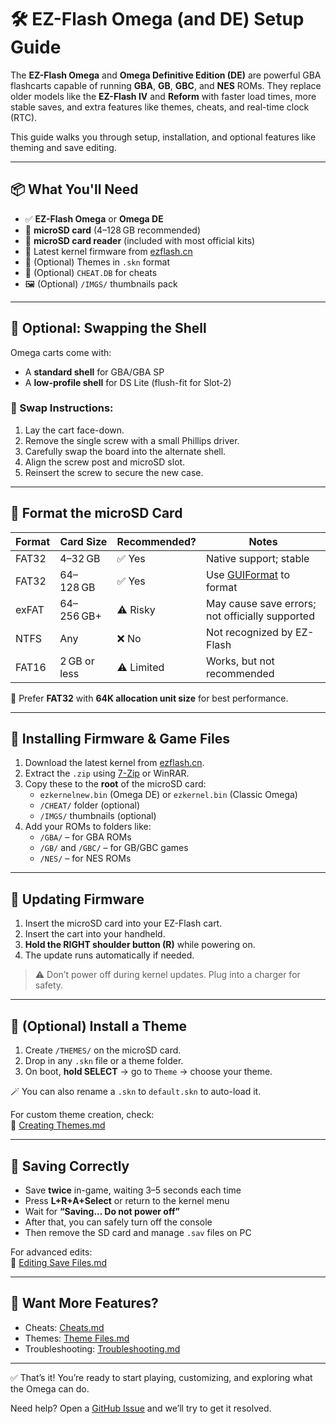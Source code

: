 # 🛠️ EZ-Flash Omega (and DE) Setup Guide

The **EZ-Flash Omega** and **Omega Definitive Edition (DE)** are powerful GBA flashcarts capable of running **GBA**, **GB**, **GBC**, and **NES** ROMs. They replace older models like the **EZ-Flash IV** and **Reform** with faster load times, more stable saves, and extra features like themes, cheats, and real-time clock (RTC).

This guide walks you through setup, installation, and optional features like theming and save editing.

---

## 📦 What You'll Need

- ✅ **EZ-Flash Omega** or **Omega DE**  
- 💾 **microSD card** (4–128 GB recommended)  
- 🔌 **microSD card reader** (included with most official kits)  
- 🧠 Latest kernel firmware from [ezflash.cn](https://www.ezflash.cn)  
- 🎨 (Optional) Themes in `.skn` format  
- 🧬 (Optional) `CHEAT.DB` for cheats  
- 🖼️ (Optional) `/IMGS/` thumbnails pack

---

## 🧩 Optional: Swapping the Shell

Omega carts come with:
- A **standard shell** for GBA/GBA SP  
- A **low-profile shell** for DS Lite (flush-fit for Slot-2)

### 🔄 Swap Instructions:
1. Lay the cart face-down.
2. Remove the single screw with a small Phillips driver.
3. Carefully swap the board into the alternate shell.
4. Align the screw post and microSD slot.
5. Reinsert the screw to secure the new case.

---

## 💽 Format the microSD Card

| Format | Card Size         | Recommended? | Notes |
|--------|-------------------|--------------|-------|
| FAT32  | 4–32 GB            | ✅ Yes        | Native support; stable |
| FAT32  | 64–128 GB          | ✅ Yes        | Use [GUIFormat](https://guiformat.com/) to format |
| exFAT  | 64–256 GB+         | ⚠️ Risky      | May cause save errors; not officially supported |
| NTFS   | Any                | ❌ No         | Not recognized by EZ-Flash |
| FAT16  | 2 GB or less       | ⚠️ Limited    | Works, but not recommended |

🔧 Prefer **FAT32** with **64K allocation unit size** for best performance.

---

## 🚀 Installing Firmware & Game Files

1. Download the latest kernel from [ezflash.cn](https://www.ezflash.cn/download).
2. Extract the `.zip` using [7-Zip](https://www.7-zip.org) or WinRAR.
3. Copy these to the **root** of the microSD card:
   - `ezkernelnew.bin` (Omega DE) or `ezkernel.bin` (Classic Omega)
   - `/CHEAT/` folder (optional)
   - `/IMGS/` thumbnails (optional)
4. Add your ROMs to folders like:
   - `/GBA/` – for GBA ROMs
   - `/GB/` and `/GBC/` – for GB/GBC games
   - `/NES/` – for NES ROMs

---

## 🔄 Updating Firmware

1. Insert the microSD card into your EZ-Flash cart.
2. Insert the cart into your handheld.
3. **Hold the RIGHT shoulder button (R)** while powering on.
4. The update runs automatically if needed.

> ⚠️ Don’t power off during kernel updates. Plug into a charger for safety.

---

## 🎨 (Optional) Install a Theme

1. Create `/THEMES/` on the microSD card.
2. Drop in any `.skn` file or a theme folder.
3. On boot, **hold SELECT** → go to `Theme` → choose your theme.

🪄 You can also rename a `.skn` to `default.skn` to auto-load it.

For custom theme creation, check:  
📘 [Creating Themes.md](../Tutorials/Creating%20Themes.md)

---

## 💾 Saving Correctly

- Save **twice** in-game, waiting 3–5 seconds each time
- Press **L+R+A+Select** or return to the kernel menu
- Wait for **“Saving... Do not power off”**
- After that, you can safely turn off the console
- Then remove the SD card and manage `.sav` files on PC

For advanced edits:  
🧬 [Editing Save Files.md](../Tutorials/Editing%20Save%20Files.md)

---

## 🧪 Want More Features?

- Cheats: [Cheats.md](../Tutorials/Cheats.md)
- Themes: [Theme Files.md](../Docs/Theme%20Files.md)
- Troubleshooting: [Troubleshooting.md](../Troubleshooting/Troubleshooting.md)

---

✅ That’s it! You’re ready to start playing, customizing, and exploring what the Omega can do.

Need help? Open a [GitHub Issue](../../issues) and we’ll try to get it resolved.

